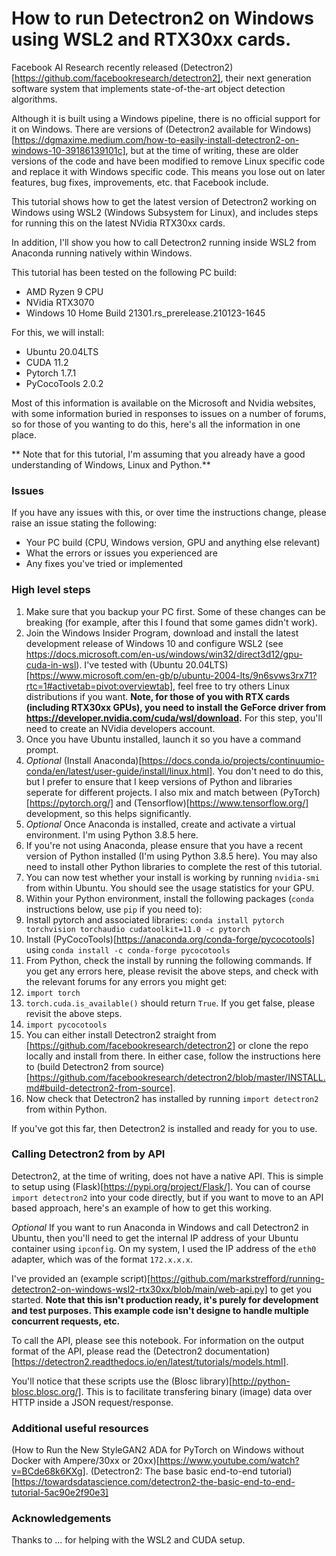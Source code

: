 # How to run Detectron2 on Windows using WSL2 and RTX30xx cards.

Facebook AI Research recently released (Detectron2)[https://github.com/facebookresearch/detectron2], their next generation software system that implements state-of-the-art object detection algorithms.

Although it is built using a Windows pipeline, there is no official support for it on Windows. There are versions of (Detectron2 available for Windows)[https://dgmaxime.medium.com/how-to-easily-install-detectron2-on-windows-10-39186139101c], but at the time of writing, these are older versions of the code and have been modified to remove Linux specific code and replace it with Windows specific code. This means you lose out on later features, bug fixes, improvements, etc. that Facebook include.

This tutorial shows how to get the latest version of Detectron2 working on Windows using WSL2 (Windows Subsystem for Linux), and includes steps for running this on the latest NVidia RTX30xx cards.

In addition, I'll show you how to call Detectron2 running inside WSL2 from Anaconda running natively within Windows.

This tutorial has been tested on the following PC build:

* AMD Ryzen 9 CPU
* NVidia RTX3070
* Windows 10 Home Build 21301.rs_prerelease.210123-1645

For this, we will install:

* Ubuntu 20.04LTS
* CUDA 11.2
* Pytorch 1.7.1
* PyCocoTools 2.0.2

Most of this information is available on the Microsoft and Nvidia websites, with some information buried in responses to issues on a number of forums, so for those of you wanting to do this, here's all the information in one place.

** Note that for this tutorial, I'm assuming that you already have a good understanding of Windows, Linux and Python.**

### Issues

If you have any issues with this, or over time the instructions change, please raise an issue stating the following:

* Your PC build (CPU, Windows version, GPU and anything else relevant)
* What the errors or issues you experienced are
* Any fixes you've tried or implemented

### High level steps

1. Make sure that you backup your PC first. Some of these changes can be breaking (for example, after this I found that some games didn't work).
1. Join the Windows Insider Program, download and install the latest development release of Windows 10 and configure WSL2 (see https://docs.microsoft.com/en-us/windows/win32/direct3d12/gpu-cuda-in-wsl). I've tested with (Ubuntu 20.04LTS)[https://www.microsoft.com/en-gb/p/ubuntu-2004-lts/9n6svws3rx71?rtc=1#activetab=pivot:overviewtab], feel free to try others Linux distributions if you want. **Note, for those of you with RTX cards (including RTX30xx GPUs), you need to install the GeForce driver from https://developer.nvidia.com/cuda/wsl/download.** For this step, you'll need to create an NVidia developers account.
1. Once you have Ubuntu installed, launch it so you have a command prompt.
1. *Optional* (Install Anaconda)[https://docs.conda.io/projects/continuumio-conda/en/latest/user-guide/install/linux.html]. You don't need to do this, but I prefer to ensure that I keep versions of Python and libraries seperate for different projects. I also mix and match between (PyTorch)[https://pytorch.org/] and (Tensorflow)[https://www.tensorflow.org/] development, so this helps significantly. 
1. *Optional* Once Anaconda is installed, create and activate a virtual environment. I'm using Python 3.8.5 here.
1. If you're not using Anaconda, please ensure that you have a recent version of Python installed (I'm using Python 3.8.5 here). You may also need to install other Python libraries to complete the rest of this tutorial.
1. You can now test whether your install is working by running `nvidia-smi` from within Ubuntu. You should see the usage statistics for your GPU.
1. Within your Python environment, install the following packages (`conda` instructions below, use `pip` if you need to):
  1. Install pytorch and associated libraries: `conda install pytorch torchvision torchaudio cudatoolkit=11.0 -c pytorch`
  1. Install (PyCocoTools)[https://anaconda.org/conda-forge/pycocotools] using `conda install -c conda-forge pycocotools`
1. From Python, check the install by running the following commands. If you get any errors here, please revisit the above steps, and check with the relevant forums for any errors you might get:
  1. `import torch`
  1. `torch.cuda.is_available()` should return `True`. If you get false, please revisit the above steps.
  1. `import pycocotools`
1. You can either install Detectron2 straight from [https://github.com/facebookresearch/detectron2] or clone the repo locally and install from there. In either case, follow the instructions here to (build Detectron2 from source)[https://github.com/facebookresearch/detectron2/blob/master/INSTALL.md#build-detectron2-from-source].
1. Now check that Detectron2 has installed by running `import detectron2` from within Python.

If you've got this far, then Detectron2 is installed and ready for you to use.

### Calling Detectron2 from by API

Detectron2, at the time of writing, does not have a native API. This is simple to setup using (Flask)[https://pypi.org/project/Flask/]. You can of course `import detectron2` into your code directly, but if you want to move to an API based approach, here's an example of how to get this working.

*Optional* If you want to run Anaconda in Windows and call Detectron2 in Ubuntu, then you'll need to get the internal IP address of your Ubuntu container using `ipconfig`. On my system, I used the IP address of the `eth0` adapter, which was of the format `172.x.x.x`. 

I've provided an (example script)[https://github.com/markstrefford/running-detectron2-on-windows-wsl2-rtx30xx/blob/main/web-api.py] to get you started. **Note that this isn't production ready, it's purely for development and test purposes. This example code isn't designe to handle multiple concurrent requests, etc.**

To call the API, please see this notebook. For information on the output format of the API, please read the (Detectron2 documentation)[https://detectron2.readthedocs.io/en/latest/tutorials/models.html].

You'll notice that these scripts use the (Blosc library)[http://python-blosc.blosc.org/]. This is to facilitate transfering binary (image) data over HTTP inside a JSON request/response.

### Additional useful resources

(How to Run the New StyleGAN2 ADA for PyTorch on Windows without Docker with Ampere/30xx or 20xx)[https://www.youtube.com/watch?v=BCde68k6KXg].
(Detectron2: The base basic end-to-end tutorial)[https://towardsdatascience.com/detectron2-the-basic-end-to-end-tutorial-5ac90e2f90e3]

### Acknowledgements

Thanks to ... for helping with the WSL2 and CUDA setup.



